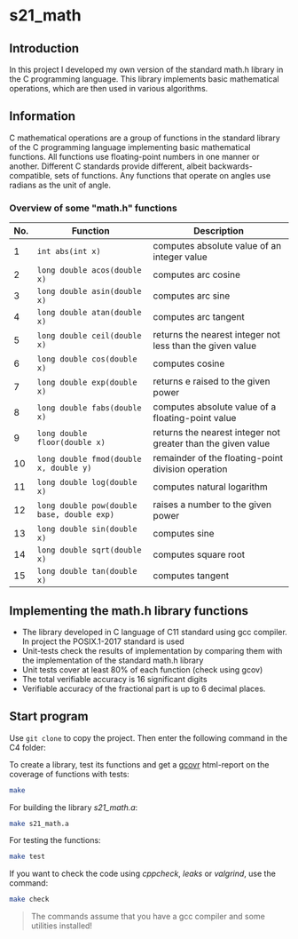 # s21_math
## Introduction

In this project I developed my own version of the standard math.h library in the C programming language. This library implements basic mathematical operations, which are then used in various algorithms.

## Information

C mathematical operations are a group of functions in the standard library of the C programming language implementing basic mathematical functions. All functions use floating-point numbers in one manner or another. Different C standards provide different, albeit backwards-compatible, sets of functions. Any functions that operate on angles use radians as the unit of angle.

### Overview of some "math.h" functions

| No. | Function | Description |
| --- | -------- | ----------- |
| 1 | `int abs(int x)` | computes absolute value of an integer value |
| 2 | `long double acos(double x)` | computes arc cosine |
| 3 | `long double asin(double x)` | computes arc sine |
| 4 | `long double atan(double x)` | computes arc tangent |
| 5 | `long double ceil(double x)` | returns the nearest integer not less than the given value |
| 6 | `long double cos(double x)` | computes cosine |
| 7 | `long double exp(double x)` | returns e raised to the given power |
| 8 | `long double fabs(double x)` | computes absolute value of a floating-point value |
| 9 | `long double floor(double x)` | returns the nearest integer not greater than the given value |
| 10 | `long double fmod(double x, double y)` | remainder of the floating-point division operation |
| 11 | `long double log(double x)` | computes natural logarithm |
| 12 | `long double pow(double base, double exp)` | raises a number to the given power |
| 13 | `long double sin(double x)` | computes sine |
| 14 | `long double sqrt(double x)` | computes square root |
| 15 | `long double tan(double x)` | computes tangent |  

## Implementing the math.h library functions

- The library developed in C language of C11 standard using gcc compiler. In project the POSIX.1-2017 standard is used
- Unit-tests check the results of implementation by comparing them with the implementation of the standard math.h library
- Unit tests cover at least 80% of each function (check using gcov)
- The total verifiable accuracy is 16 significant digits
- Verifiable accuracy of the fractional part is up to 6 decimal places.

## Start program

Use ```git clone``` to copy the project.
Then enter the following command in the C4 folder:

To create a library, test its functions and get a [gcovr](https://gcovr.com/en/stable/) html-report on the coverage of functions with tests:
```sh
make
```

For building the library *s21_math.a*:
```sh
make s21_math.a
```

For testing the functions:
```sh
make test
```

If you want to check the code using *cppcheck*, *leaks* or *valgrind*, use the command:
```sh
make check
```

>The commands assume that you have a gcc compiler and some utilities installed!
